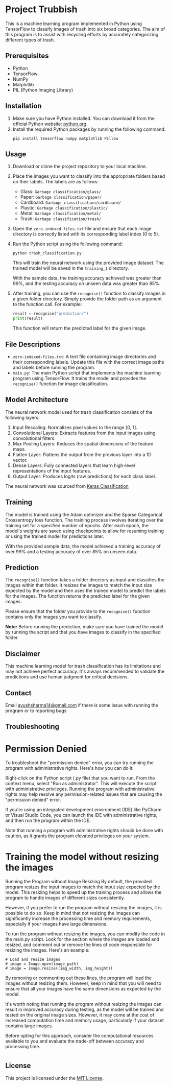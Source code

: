 # Project Trubbish

This is a machine learning program implemented in Python using TensorFlow to classify images of trash into six broad categories. The aim of this program is to assist with recycling efforts by accurately categorizing different types of trash.

## Prerequisites
- Python
- TensorFlow
- NumPy
- Matplotlib
- PIL (Python Imaging Library)

## Installation
1. Make sure you have Python installed. You can download it from the official Python website: [python.org](https://www.python.org/downloads/).
2. Install the required Python packages by running the following command:
   ```
   pip install tensorflow numpy matplotlib Pillow
   ```

## Usage
1. Download or clone the project repository to your local machine.
2. Place the images you want to classify into the appropriate folders based on their labels. The labels are as follows:
   - Glass: `Garbage classification/glass/`
   - Paper: `Garbage classification/paper/`
   - Cardboard: `Garbage classification/cardboard/`
   - Plastic: `Garbage classification/plastic/`
   - Metal: `Garbage classification/metal/`
   - Trash: `Garbage classification/trash/`

3. Open the `zero-indexed-files.txt` file and ensure that each image directory is correctly listed with its corresponding label index (0 to 5).
4. Run the Python script using the following command:
   ```
   python trash_classification.py
   ```

   This will train the neural network using the provided image dataset. The trained model will be saved in the `training_1` directory.

   With the sample data, the training accuracy achieved was greater than 99%, and the testing accuracy on unseen data was greater than 85%.

5. After training, you can use the `recognise()` function to classify images in a given folder directory. Simply provide the folder path as an argument to the function call. For example:
   ```python
   result = recognise("prediction/")
   print(result)
   ```

   This function will return the predicted label for the given image.

## File Descriptions
- `zero-indexed-files.txt`: A text file containing image directories and their corresponding labels. Update this file with the correct image paths and labels before running the program.
- `main.py`: The main Python script that implements the machine learning program using TensorFlow. It trains the model and provides the `recognise()` function for image classification.

## Model Architecture
The neural network model used for trash classification consists of the following layers:
1. Input Rescaling: Normalizes pixel values to the range [0, 1].
2. Convolutional Layers: Extracts features from the input images using convolutional filters.
3. Max Pooling Layers: Reduces the spatial dimensions of the feature maps.
4. Flatten Layer: Flattens the output from the previous layer into a 1D vector.
5. Dense Layers: Fully connected layers that learn high-level representations of the input features.
6. Output Layer: Produces logits (raw predictions) for each class label.

The neural network was sourced from [Keras Classification](https://www.tensorflow.org/tutorials/images/classification)

## Training
The model is trained using the Adam optimizer and the Sparse Categorical Crossentropy loss function. The training process involves iterating over the training set for a specified number of epochs. After each epoch, the model's weights are saved using checkpoints to allow for resuming training or using the trained model for predictions later.

With the provided sample data, the model achieved a training accuracy of over 99% and a testing accuracy of over 85% on unseen data.

## Prediction
The `recognise()` function takes a folder directory as input and classifies the images within that folder. It resizes the images to match the input size expected by the model and then uses the trained model to predict the labels for the images. The function returns the predicted label for the given images.

Please ensure that the folder you provide to the `recognise()` function contains only the images you want to classify.

**Note:** Before running the prediction, make sure you have trained the model by running the script and that you have images to classify in the specified folder.

## Disclaimer
This machine learning model for trash classification has its limitations and may not achieve perfect accuracy. It's always recommended to validate the predictions and use human judgment for critical decisions.

## Contact
Email ayushsharma14@gmail.com if there is some issue with running the program or to reporting bugs

## Troubleshooting

# Permission Denied
To troubleshoot the "permission denied" error, you can try running the program with administrative rights. Here's how you can do it:

Right-click on the Python script (.py file) that you want to run.
From the context menu, select "Run as administrator". This will execute the script with administrative privileges.
Running the program with administrative rights may help resolve any permission-related issues that are causing the "permission denied" error.

If you're using an integrated development environment (IDE) like PyCharm or Visual Studio Code, you can launch the IDE with administrative rights, and then run the program within the IDE.

Note that running a program with administrative rights should be done with caution, as it grants the program elevated privileges on your system.

# Training the model without resizing the images
Running the Program without Image Resizing
By default, the provided program resizes the input images to match the input size expected by the model. This resizing helps to speed up the training process and allows the program to handle images of different sizes consistently.

However, if you prefer to run the program without resizing the images, it is possible to do so. Keep in mind that not resizing the images can significantly increase the processing time and memory requirements, especially if your images have large dimensions.

To run the program without resizing the images, you can modify the code in the main.py script. Look for the section where the images are loaded and resized, and comment out or remove the lines of code responsible for resizing the images. Here's an example:

```
# Load and resize images
# image = Image.open(image_path)
# image = image.resize((img_width, img_height))
```
By removing or commenting out these lines, the program will load the images without resizing them. However, keep in mind that you will need to ensure that all your images have the same dimensions as expected by the model.

It's worth noting that running the program without resizing the images can result in improved accuracy during testing, as the model will be trained and tested on the original image sizes. However, it may come at the cost of increased computation time and memory usage, particularly if your dataset contains large images.

Before opting for this approach, consider the computational resources available to you and evaluate the trade-off between accuracy and processing time.

#
## License
This project is licensed under the [MIT License](LICENSE).
